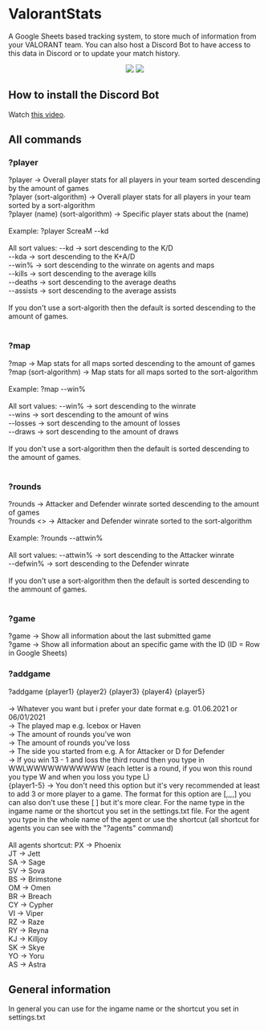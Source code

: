# ValorantStats
A Google Sheets based tracking system, to store much of information from your VALORANT team. You can also host a Discord Bot to have access to this data in Discord or to update your match history.

<p align="center">
  </a>
  <a href="https://twitter.com/liiquidsilver"><img src="https://img.shields.io/badge/Twitter-@LiiquidSilver-1da1f2.svg?logo=twitter?style=for-the-badge&logo=appveyor"></a>
  <a href="https://www.twitch.tv/monkaaaaaaa"><img src="https://img.shields.io/badge/Twitch-monkaaaaaaa-blueviolet"></a>
  
</p>

## How to install the Discord Bot
Watch <a href="https://youtu.be/mYsGgcFFwgA">this video</a>.

## All commands

### ?player
?player                                   -> Overall player stats for all players in your team sorted descending by the amount of games<br/>
?player (sort-algorithm)                  -> Overall player stats for all players in your team sorted by a sort-algorithm<br/>
?player (name) (sort-algorithm)           -> Specific player stats about the (name)<br/>
 <br/>
Example: ?player ScreaM --kd<br/>
<br/>
All sort values:  --kd            -> sort descending to the K/D<br/>
                  --kda           -> sort descending to the K+A/D<br/>
                  --win%          -> sort descending to the winrate on agents and maps<br/>
                  --kills         -> sort descending to the average kills<br/>
                  --deaths        -> sort descending to the average deaths<br/>
                  --assists       -> sort descending to the average assists<br/>
<br/>
If you don't use a sort-algorith then the default is sorted descending to the amount of games.<br/>
  <br/>
### ?map
?map                                    -> Map stats for all maps sorted descending to the amount of games<br/>
?map (sort-algorithm)                   -> Map stats for all maps sorted to the sort-algorithm<br/>
<br/>
Example: ?map --win%<br/>
 <br/>
All sort values:  --win%        -> sort descending to the winrate<br/>
                  --wins        -> sort descending to the amount of wins<br/>
                  --losses      -> sort descending to the amount of losses<br/>
                  --draws       -> sort descending to the amount of draws<br/>
  <br/>
If you don't use a sort-algorithm then the default is sorted descending to the amount of games.<br/>
  <br/>
### ?rounds
?rounds                         -> Attacker and Defender winrate sorted descending to the amount of games<br/>
?rounds <<sort-algorithm>>        -> Attacker and Defender winrate sorted to the sort-algorithm<br/>
<br/>
Example: ?rounds --attwin%<br/>
<br/>
All sort values:  --attwin%     -> sort descending to the Attacker winrate<br/>
                  --defwin%     -> sort descending to the Defender winrate<br/>
<br/>
If you don't use a sort-algorithm then the default is sorted descending to the ammount of games.<br/>
<br/>
### ?game
?game                   -> Show all information about the last submitted game<br/>
?game <game-id>         -> Show all information about an specific game with the ID (ID = Row in Google Sheets)<br/>

### ?addgame
?addgame <date> <map> <round-wins> <round-losses> <first-side> <rounds> {player1} {player2} {player3} {player4} {player5}<br/>
<br/>
<date>          -> Whatever you want but i prefer your date format e.g. 01.06.2021 or 06/01/2021<br/>
<map>           -> The played map e.g. Icebox or Haven<br/>
<round-wins>    -> The amount of rounds you've won<br/>
<round-losses>  -> The amount of rounds you've loss<br/>
<first-side>    -> The side you started from e.g. A for Attacker or D for Defender<br/>
<rounds>        -> If you win 13 - 1 and loss the third round then you type in WWLWWWWWWWWWWW (each letter is a round, if you won this round you type W and when you loss you type L)<br/>
{player1-5}     -> You don't need this option but it's very recommended at least to add 3 or more player to a game. The format for this option are [<name>,<agent>,<kills>,<deaths>,<assists>] you can also don't use these [ ] but it's more clear. For the name type in the ingame name or the shortcut you set in the settings.txt file. For the agent you type in the whole name of the agent or use the shortcut (all shortcut for agents you can see with the "?agents" command)<br/>
<br/>
All agents shortcut: PX -> Phoenix<br/>
                     JT -> Jett<br/>
                     SA -> Sage<br/>
                     SV -> Sova<br/>
                     BS -> Brimstone<br/>
                     OM -> Omen<br/>
                     BR -> Breach<br/>
                     CY -> Cypher<br/>
                     VI -> Viper<br/>
                     RZ -> Raze<br/>
                     RY -> Reyna<br/>
                     KJ -> Killjoy<br/>
                     SK -> Skye<br/>
                     YO -> Yoru<br/>
                     AS -> Astra<br/>

## General information
In general you can use for <name> the ingame name or the shortcut you set in settings.txt
